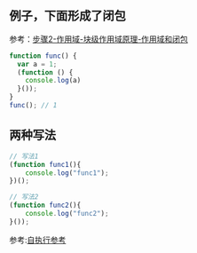 ## 例子，下面形成了闭包
参考：[步骤2-作用域-块级作用域原理-作用域和闭包](../解析-解释-编译-事件循环-promise-安全/步骤2-作用域-块级作用域原理)
```js
function func() {
  var a = 1;
  (function () {
    console.log(a)
  }());
}
func(); // 1
```

## 两种写法
```js
// 写法1
(function func1(){
    console.log("func1");
})();

// 写法2
(function func2(){
    console.log("func2");
}()); 
```

参考:[自执行参考](https://cloud.tencent.com/developer/article/1743713)